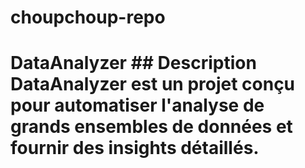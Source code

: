 # choupchoup-repo
# DataAnalyzer  ## Description DataAnalyzer est un projet conçu pour automatiser l'analyse de grands ensembles de données et fournir des insights détaillés.
